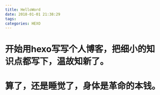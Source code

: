 ```yaml
---
title: HelloWord
date: 2018-01-01 21:38:29
tags: 
categories: HEXO
---
```

# 开始用hexo写写个人博客，把细小的知识点都写下，温故知新了。
# 算了，还是睡觉了，身体是革命的本钱。